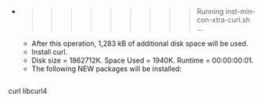 * >>>>>>>>> Running inst-min-con-xtra-curl.sh ...
  * After this operation, 1,283 kB of additional disk space will be used.
  * Install curl.
  * Disk size = 1862712K. Space Used = 1940K. Runtime = 00:00:00:01.
  * The following NEW packages will be installed:
  ```bash
curl libcurl4
  ```
